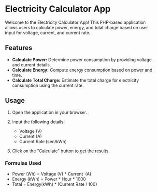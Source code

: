 # Electricity Calculator App

Welcome to the Electricity Calculator App! This PHP-based application allows users to calculate power, energy, and total charge based on user input for voltage, current, and current rate.

## Features

- **Calculate Power:** Determine power consumption by providing voltage and current details.
- **Calculate Energy:** Compute energy consumption based on power and time.
- **Calculate Total Charge:** Estimate the total charge for electricity consumption using the current rate.

## Usage

1. Open the application in your browser.

2. Input the following details:
   - Voltage (V)
   - Current (A)
   - Current Rate (sen/kWh)

3. Click on the "Calculate" button to get the results.

### Formulas Used

- Power (Wh) = Voltage (V) * Current  (A)
- Energy (kWh) = Power * Hour * 1000
- Total = Energy(kWh) * (Current Rate / 100)
